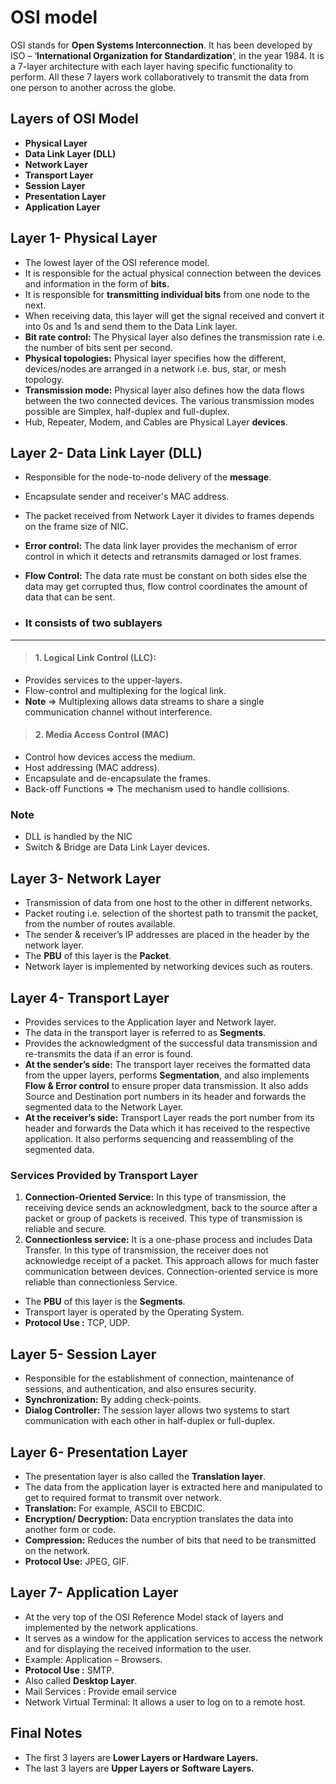 # **OSI model​​**

OSI stands for **Open Systems Interconnection**. It has been developed by ISO – ‘**International Organization for Standardization**‘, in the year 1984. It is a 7-layer architecture with each layer having specific functionality to perform. All these 7 layers work collaboratively to transmit the data from one person to another across the globe.

## Layers of OSI Model

- **Physical Layer**
- **Data Link Layer (DLL)**
- **Network Layer**
- **Transport Layer**
- **Session Layer**
- **Presentation Layer**
- **Application Layer**

## **Layer 1- Physical Layer**

- The lowest layer of the OSI reference model.
- It is responsible for the actual physical connection between the devices and information in the form of **bits.**
- It is responsible for **transmitting individual bits** from one node to the next.
- When receiving data, this layer will get the signal received and convert it into 0s and 1s and send them to the Data Link layer.
- **Bit rate control:** The Physical layer also defines the transmission rate i.e. the number of bits sent per second.
- **Physical topologies:** Physical layer specifies how the different, devices/nodes are arranged in a network i.e. bus, star, or mesh topology.
- **Transmission mode:** Physical layer also defines how the data flows between the two connected devices. The various transmission modes possible are Simplex, half-duplex and full-duplex.
- Hub, Repeater, Modem, and Cables are Physical Layer **devices**.

## **Layer 2- Data Link Layer (DLL)**

- Responsible for the node-to-node delivery of the **message**.
- Encapsulate sender and receiver's MAC address.
- The packet received from Network Layer it divides to frames depends on the frame size of NIC.
- **Error control:** The data link layer provides the mechanism of error control in which it detects and retransmits damaged or lost frames.
- **Flow Control:** The data rate must be constant on both sides else the data may get corrupted thus, flow control coordinates the amount of data that can be sent.

- ### It consists of two sublayers

---

> #### **1. Logical Link Control (LLC):**

- Provides services to the upper-layers.
- Flow-control and multiplexing for the logical link.
- **Note** => Multiplexing allows data streams to share a single communication channel without interference.

> #### **2. Media Access Control (MAC)**

- Control how devices access the medium.
- Host addressing (MAC address).
- Encapsulate and de-encapsulate the frames.
- Back-off Functions => The mechanism used to handle collisions.

### Note

- DLL is handled by the NIC
- Switch & Bridge are Data Link Layer devices.

## **Layer 3- Network Layer**

- Transmission of data from one host to the other in different networks.
- Packet routing i.e. selection of the shortest path to transmit the packet, from the number of routes available.
- The sender & receiver’s IP addresses are placed in the header by the network layer.
- The **PBU** of this layer is the **Packet**.
- Network layer is implemented by networking devices such as routers.

## **Layer 4- Transport Layer**

- Provides services to the Application layer and Network layer.
- The data in the transport layer is referred to as **Segments**.
- Provides the acknowledgment of the successful data transmission and re-transmits the data if an error is found.
- **At the sender’s side:** The transport layer receives the formatted data from the upper layers, performs **Segmentation**, and also implements **Flow & Error control** to ensure proper data transmission. It also adds Source and Destination port numbers in its header and forwards the segmented data to the Network Layer.
- **At the receiver’s side:** Transport Layer reads the port number from its header and forwards the Data which it has received to the respective application. It also performs sequencing and reassembling of the segmented data.

### Services Provided by Transport Layer

1. **Connection-Oriented Service:** In this type of transmission, the receiving device sends an acknowledgment, back to the source after a packet or group of packets is received. This type of transmission is reliable and secure.
2. **Connectionless service:** It is a one-phase process and includes Data Transfer. In this type of transmission, the receiver does not acknowledge receipt of a packet. This approach allows for much faster communication between devices. Connection-oriented service is more reliable than connectionless Service.

- The **PBU** of this layer is the **Segments**.
- Transport layer is operated by the Operating System.
- **Protocol Use :** TCP, UDP.

## **Layer 5- Session Layer**

- Responsible for the establishment of connection, maintenance of sessions, and authentication, and also ensures security.
- **Synchronization:** By adding check-points.
- **Dialog Controller:** The session layer allows two systems to start communication with each other in half-duplex or full-duplex.

## **Layer 6- Presentation Layer**

- The presentation layer is also called the **Translation layer**.
- The data from the application layer is extracted here and manipulated to get to required format to transmit over network.
- **Translation:** For example, ASCII to EBCDIC.
- **Encryption/ Decryption:** Data encryption translates the data into another form or code.
- **Compression:** Reduces the number of bits that need to be transmitted on the network.
- **Protocol Use:** JPEG, GIF.

## **Layer 7- Application Layer**

- At the very top of the OSI Reference Model stack of layers and implemented by the network applications.
- It serves as a window for the application services to access the network and for displaying the received information to the user.
- Example: Application – Browsers.
- **Protocol Use :** SMTP.
- Also called **Desktop Layer**.
- Mail Services : Provide email service
- Network Virtual Terminal: It allows a user to log on to a remote host.

## Final Notes

- The first 3 layers are **Lower Layers or Hardware Layers.**
- The last 3 layers are **Upper Layers or** **Software Layers.**
